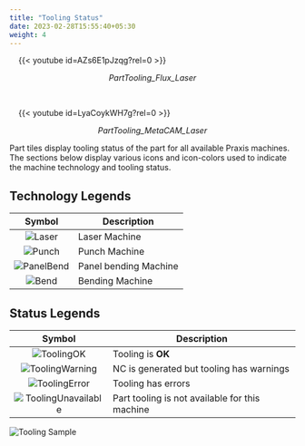 ```yaml
---
title: "Tooling Status"
date: 2023-02-28T15:55:40+05:30
weight: 4
---
```


<!--<div style="text-align: center">{{< video src="/videos/2. Part Library/2.4 Tooling Status/PartTooling_Flux.mp4" type="video/mp4" >}}</div>-->

&nbsp;
&nbsp;
{{< youtube id=AZs6E1pJzqg?rel=0 >}}

*<div style="text-align: center">PartTooling_Flux_Laser</div>*

<p>&nbsp;</p>
<!--<div style="text-align: center">{{< video src="/videos/2. Part Library/2.4 Tooling Status/PartTooling_MetaCAMLaser.mp4" type="video/mp4" >}}</div>-->


&nbsp;
&nbsp;
{{< youtube id=LyaCoykWH7g?rel=0 >}}

*<div style="text-align: center">PartTooling_MetaCAM_Laser</div>*

Part tiles display tooling status of the part for all available Praxis machines. The sections below display various icons and icon-colors used to indicate the machine technology and tooling status.

Technology Legends
------------------

|Symbol|Description|
|:------:|---------|
|![Laser](/images/LaserTool.png?)| Laser Machine|
|![Punch](/images/PunchTool.png)| Punch Machine|
|![PanelBend](/images/PanelBend.png)| Panel bending Machine|
|![Bend](/images/Bend.png)|Bending Machine|


Status Legends
--------------

|Symbol|Description|
|:------:|---------|
|![ToolingOK](/images/ToolOK.png)|Tooling is **OK**|
|![ToolingWarning](/images/Warning.png)|NC is generated but tooling has warnings|
|![ToolingError](/images/Error.png)|Tooling has errors|
|![ToolingUnavailable](/images/ToolingUnavailable.png)|Part tooling is not available for this machine|

![Tooling Sample](/images/ToolingSample.png)